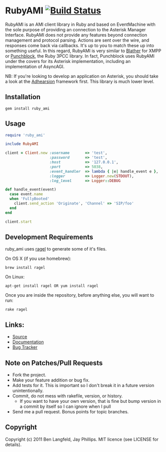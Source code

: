 # RubyAMI [![Build Status](https://secure.travis-ci.org/adhearsion/ruby_ami.png?branch=master)](http://travis-ci.org/adhearsion/ruby_ami)
RubyAMI is an AMI client library in Ruby and based on EventMachine with the sole purpose of providing an connection to the Asterisk Manager Interface. RubyAMI does not provide any features beyond connection management and protocol parsing. Actions are sent over the wire, and responses come back via callbacks. It's up to you to match these up into something useful. In this regard, RubyAMI is very similar to [Blather](https://github.com/sprsquish/blather) for XMPP or [Punchblock](https://github.com/adhearsion/punchblock), the Ruby 3PCC library. In fact, Punchblock uses RubyAMI under the covers for its Asterisk implementation, including an implementation of AsyncAGI.

NB: If you're looking to develop an application on Asterisk, you should take a look at the [Adhearsion](http://adhearsion.com) framework first. This library is much lower level.

## Installation
    gem install ruby_ami

## Usage
```ruby
require 'ruby_ami'

include RubyAMI

client = Client.new :username       => 'test',
                    :password       => 'test',
                    :host           => '127.0.0.1',
                    :port           => 5038,
                    :event_handler  => lambda { |e| handle_event e },
                    :logger         => Logger.new(STDOUT),
                    :log_level      => Logger::DEBUG

def handle_event(event)
  case event.name
  when 'FullyBooted'
    client.send_action 'Originate', 'Channel' => 'SIP/foo'
  end
end

client.start
```

## Development Requirements

ruby_ami uses [ragel](http://www.complang.org/ragel/) to generate some of it's
files.

On OS X (if you use homebrew):

    brew install ragel

On Linux:

    apt-get install ragel OR yum install ragel

Once you are inside the repository, before anything else, you will want to run:

    rake ragel

## Links:
* [Source](https://github.com/adhearsion/ruby_ami)
* [Documentation](http://rdoc.info/github/adhearsion/ruby_ami/master/frames)
* [Bug Tracker](https://github.com/adhearsion/ruby_ami/issues)

## Note on Patches/Pull Requests

* Fork the project.
* Make your feature addition or bug fix.
* Add tests for it. This is important so I don't break it in a future version unintentionally.
* Commit, do not mess with rakefile, version, or history.
  * If you want to have your own version, that is fine but bump version in a commit by itself so I can ignore when I pull
* Send me a pull request. Bonus points for topic branches.

## Copyright

Copyright (c) 2011 Ben Langfeld, Jay Phillips. MIT licence (see LICENSE for details).
